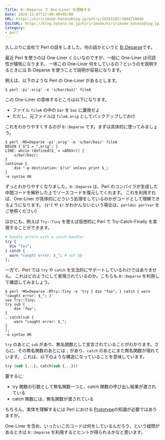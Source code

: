 ```yaml
---
Title: B::Deparse で One-Liner を理解する
Date: 2020-11-07T12:00:48+09:00
URL: https://kiririmode.hatenablog.jp/entry/20201107/1604718048
EditURL: https://blog.hatena.ne.jp/kiririmode/kiririmode.hatenablog.jp/atom/entry/26006613649884754
Category:
- perl
---
```


久しぶりに会社で Perl の話をしました。何の話かというと [B::Deparse](https://perldoc.perl.org/B::Deparse)です。

最近 Perl を使うのは One-Liner くらいなのですが、一般に One-Liner は可読性が犠牲になります。
一体この One-Liner 何をしているの？というのを説明するときには B::Deparse を使うことで説明が容易になります。

例えば、以下のような Perl の One-Liner があるとします。

```shell
$ perl -pi'.orig' -e 's/bar/baz/' fileA
```

この One-Liner の意味するところは以下になります。

- ファイル `fileA` の中の `bar` を `baz` に置換せよ
- ただし、元ファイルは `fileA.orig` としてバックアップしておけ

これをわかりやすくするのが `B::Deparse` です。まずは具体的に使ってみましょう。

```shell
$ perl -MO=Deparse -pi'.orig' -e 's/bar/baz/' fileA
BEGIN { $^I = ".orig"; }
LINE: while (defined($_ = <ARGV>)) {
    s/bar/baz/;
}
continue {
    die "-p destination: $!\n" unless print $_;
}
-e syntax OK
```

ずっとわかりやすくなりました。`B::Deparse` は、Perl のコンパイラが生成した中間コードを解析した上でソースコードを復元してくれます。
これを利用すれば、One-Liner が具体的にどういう処理をしているのかがコードとして理解できるようになります。
(`$^I` や `$!` がわかんないという場合は、`perldoc perlvar` をご参照ください)


ほかにも、例えば `Try::Tiny` を使えば仮想的に Perl で Try-Catch-Finally を実現することができます。

```perl
# handle errors with a catch handler
try {
  die "foo";
} catch {
  warn "caught error: $_"; # not $@
};
```

一方で、Perl では `try` や `catch` を文法的にサポートしているわけではありません。
これはどのようにして実現されているのか。こちらも `B::Deparse` を利用して確認してみましょう。

```shell
$ perl -MO=Deparse -MTry::Tiny -e 'try { die "foo"; } catch { warn "caught error: $_"; }'
use Try::Tiny;
try sub {
    die 'foo';
}
, catch(sub {
    warn "caught error: $_";
}
);
-e syntax OK
```

`try` のあとに `sub` があり、無名関数として宣言されていることがわかります。さらに、その無名関数のあとには `,` があり、`catch` のあとにまた無名関数が現れています。
これは、以下のような構造になっていることを意味しています。

```perl
try (sub {...}, catch(sub {...}))
```

要するに: 

- try 関数の引数として無名関数一つと、catch 関数の呼び出し結果が渡されている
- catch 関数には、無名関数が渡されている

もちろん、実体を理解するには Perl における [Prototype](https://perldoc.perl.org/perlsub#Prototypes)の知識が必要ではありますが。

One-Liner を含め、いったいこのコードは何をしているんだろう、という疑問があるときは `B::Deparse` を利用するとヒントが得られるかなと思います。
